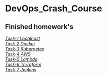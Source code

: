 # DevOps_Crash_Course

## Finished homework's

*[Task-1 Localhost](./Task_1/Task1.md)*<br>
*[Task-2 Docker](./Task_2/Task2.md)*<br>
*[Task-3 Kubernetes](./Task_3/Task3.md)*<br>
*[Task-4 AWS](./Task_4/Task4.md)*<br>
*[Task-5 Lambda](./Task_5/Task5.md)*<br>
*[Task-6 Terraform](./Task_6/Task6.md)*<br>
*[Task-7 Jenkins](./Task_7/Task7.md)*<br>
